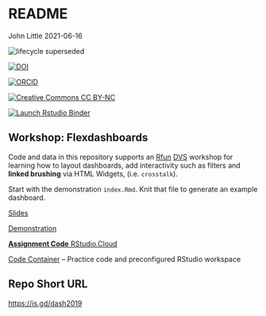 README
================
John Little
2021-06-16

<!-- README.md is generated from README.Rmd. Please edit that file -->
<!-- Edit the README.Rmd.  Readme.md is auto generated -->
<!-- badges: start -->

![lifecycle superseded](https://img.shields.io/badge/lifecycle-superseded-blue.svg "lifecycle superseded")

[![DOI](https://img.shields.io/badge/DOI-10.5281%2Fzenodo.4908857%20(Latest%20Version%20Release)-blue "DOI")](https://doi.org/10.5281/zenodo.4908857)

<!-- https://doi.org/10.5281/zenodo.4908857 10.5281/zenodo.4908857-->

[![ORCID](https://img.shields.io/badge/ORCID-0000--0002--3600--0972-A6CE39?logo=ORCID&logoColor=A6CE39 "ORCID")](https://orcid.org/0000-0002-3600-0972)

[![Creative Commons CC
BY-NC](https://img.shields.io/badge/Creative%20Commons-BY--NC-EF9421?logo=creative%20commons&logoColor=EF9421 "CC BY-NC")](https://creativecommons.org/licenses/by-nc-nd/4.0/)

[![Launch Rstudio
Binder](http://mybinder.org/badge_logo.svg "Launch RStudio Binder")](https://mybinder.org/v2/gh/libjohn/workshop_flexdashboards/master?urlpath=rstudio)
<!-- badges: end -->

## Workshop: Flexdashboards

Code and data in this repository supports an
[Rfun](https://rfun.library.duke.edu)
[DVS](https://library.duke.edu/data/) workshop for learning how to
layout dashboards, add interactivity such as filters and **linked
brushing** via HTML Widgets, (i.e. `crosstalk`).

Start with the demonstration `index.Rmd`. Knit that file to generate an
example dashboard.

[Slides](https://rfun-flexdashboards.netlify.com/slides/)

[Demonstration](https://rfun-flexdashboards.netlify.com/)

[**Assignment Code**
RStudio.Cloud](https://rstudio.cloud/spaces/11680/join?access_code=3XYpPCbq%2FmX%2Bf0JnBR%2BFBlPmAPD8lcSr5gkscfoK)

[Code Container](https://rstudio.cloud/spaces/11680/projects) – Practice
code and preconfigured RStudio workspace

## Repo Short URL

<https://is.gd/dash2019>
